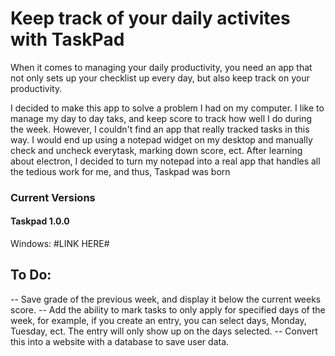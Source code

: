 <h1>Keep track of your daily activites with TaskPad</h1>
<p>When it comes to managing your daily productivity, you need an app that not only sets up your checklist up every day,
but also keep track on your productivity.</p>
<p>I decided to make this app to solve a problem I had on my computer. I like to manage my day to day taks, and keep score
to track how well I do during the week. However, I couldn't find an app that really tracked tasks in this way. I would end
up using a notepad widget on my desktop and manually check and uncheck everytask, marking down score, ect. After learning 
about electron, I decided to turn my notepad into a real app that handles all the tedious work for me, and thus, Taskpad was born</p>
<h3>Current Versions</h3>
<h4>Taskpad 1.0.0</h4>
<p>Windows: #LINK HERE#</p>
<h2>To Do:</h2>
<p> -- Save grade of the previous week, and display it below the current weeks score.
-- Add the ability to mark tasks to only apply for specified days of the week, for example, if you create an entry, you can select days,
Monday, Tuesday, ect. The entry will only show up on the days selected.
-- Convert this into a website with a database to save user data.
</p>